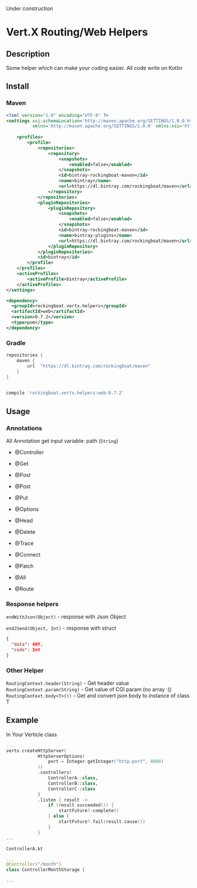 Under construction

# Vert.X Routing/Web Helpers

## Description

Some helper which can make your coding easier.
All code write on Kotlin

## Install

### Maven

``` xml
<?xml version="1.0" encoding="UTF-8" ?>
<settings xsi:schemaLocation='http://maven.apache.org/SETTINGS/1.0.0 http://maven.apache.org/xsd/settings-1.0.0.xsd'
          xmlns='http://maven.apache.org/SETTINGS/1.0.0' xmlns:xsi='http://www.w3.org/2001/XMLSchema-instance'>
    
    <profiles>
        <profile>
            <repositories>
                <repository>
                    <snapshots>
                        <enabled>false</enabled>
                    </snapshots>
                    <id>bintray-rockingboat-maven</id>
                    <name>bintray</name>
                    <url>https://dl.bintray.com/rockingboat/maven</url>
                </repository>
            </repositories>
            <pluginRepositories>
                <pluginRepository>
                    <snapshots>
                        <enabled>false</enabled>
                    </snapshots>
                    <id>bintray-rockingboat-maven</id>
                    <name>bintray-plugins</name>
                    <url>https://dl.bintray.com/rockingboat/maven</url>
                </pluginRepository>
            </pluginRepositories>
            <id>bintray</id>
        </profile>
    </profiles>
    <activeProfiles>
        <activeProfile>bintray</activeProfile>
    </activeProfiles>
</settings>
```

``` xml
<dependency>
  <groupId>rockingboat.vertx.helpers</groupId>
  <artifactId>web</artifactId>
  <version>0.7.2</version>
  <type>pom</type>
</dependency>
```

### Gradle

``` gradle
repositories {
    maven {
        url  "https://dl.bintray.com/rockingboat/maven" 
    }
}
      
```

``` gradle
compile 'rockingboat.vertx.helpers:web:0.7.2'   
```

## Usage

### Annotations

All Annotation get input variable: path (`String`)

- @Controller
- @Get
- @Post
- @Post
- @Put
- @Options
- @Head
- @Delete
- @Trace
- @Connect
- @Patch
- @All

- @Route


### Response helpers

`endWithJson(Object)` - response with Json Object

`endJSend(Object, Int)` - response with struct

```json
{
  "data": ANY,
  "code": Int
}
``` 

### Other Helper

`RoutingContext.header(String)` - Get header value
`RoutingContext.param(String)` - Get value of CGI param (no array :() 
`RoutingContext.body<T>())` - Get and convert json body to instance of class T


## Example

In Your Verticle class

``` kotlin
...
vertx.createHttpServer(
            HttpServerOptions(
                port = Integer.getInteger("http.port", 8080)
            ))
            .controllers(
                ControllerA::class,
                ControllerB::class,
                ControllerC::class
            )
            .listen { result ->
                if (result.succeeded()) {
                    startFuture?.complete()
                } else {
                    startFuture?.fail(result.cause())
                }
            }
...
````

`ControllerA.kt`

``` kotlin
...
@Controller("/month")
class ControllerMonthStorage {

...
```
